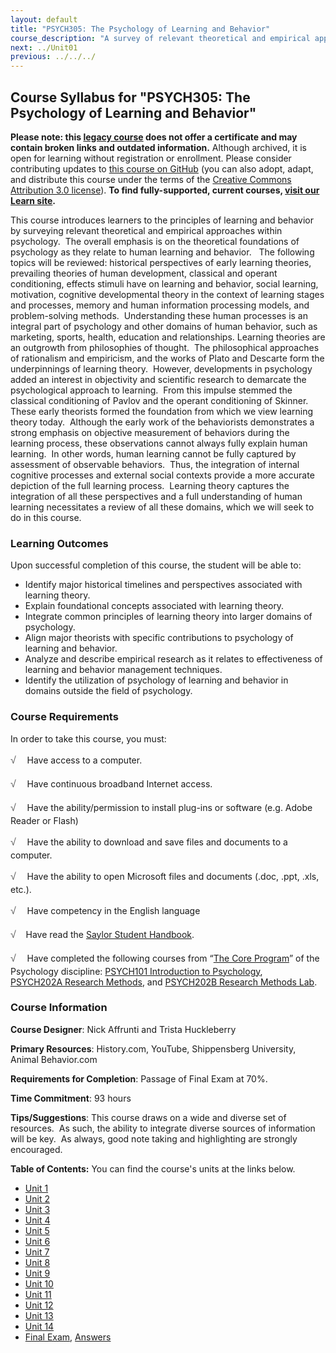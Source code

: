 ```yaml
---
layout: default
title: "PSYCH305: The Psychology of Learning and Behavior"
course_description: "A survey of relevant theoretical and empirical approaches within psychology as they relate to human learning and behavior."
next: ../Unit01
previous: ../../../
---
```

Course Syllabus for "PSYCH305: The Psychology of Learning and Behavior"
-----------------------------------------------------------------------

**Please note: this [legacy course](https://sayloracademy.zendesk.com/hc/en-us/articles/206089967) does not offer a certificate and may contain 
broken links and outdated information.** Although archived, it is open 
for learning without registration or enrollment. Please consider contributing 
updates to [this course on GitHub](https://github.com/saylordotorg/course_psych305) 
(you can also adopt, adapt, and distribute this course under the terms of 
the [Creative Commons Attribution 3.0 license](http://creativecommons.org/licenses/by/3.0/)). **To find fully-supported, current courses, [visit our 
Learn site](https://learn.saylor.org).**

This course introduces learners to the principles of learning and
behavior by surveying relevant theoretical and empirical approaches
within psychology.  The overall emphasis is on the theoretical
foundations of psychology as they relate to human learning and
behavior.   The following topics will be reviewed: historical
perspectives of early learning theories, prevailing theories of human
development, classical and operant conditioning, effects stimuli have on
learning and behavior, social learning, motivation, cognitive
developmental theory in the context of learning stages and processes,
memory and human information processing models, and problem-solving
methods.  Understanding these human processes is an integral part of
psychology and other domains of human behavior, such as marketing,
sports, health, education and relationships. Learning theories are an
outgrowth from philosophies of thought.  The philosophical approaches of
rationalism and empiricism, and the works of Plato and Descarte form the
underpinnings of learning theory.  However, developments in psychology
added an interest in objectivity and scientific research to demarcate
the psychological approach to learning.  From this impulse stemmed the
classical conditioning of Pavlov and the operant conditioning of
Skinner.  These early theorists formed the foundation from which we view
learning theory today.  Although the early work of the behaviorists
demonstrates a strong emphasis on objective measurement of behaviors
during the learning process, these observations cannot always fully
explain human learning.  In other words, human learning cannot be fully
captured by assessment of observable behaviors.  Thus, the integration
of internal cognitive processes and external social contexts provide a
more accurate depiction of the full learning process.  Learning theory
captures the integration of all these perspectives and a full
understanding of human learning necessitates a review of all these
domains, which we will seek to do in this course.

### Learning Outcomes

Upon successful completion of this course, the student will be able
to:  
  

-   <span dir="LTR">Identify major historical timelines and perspectives
    associated with learning theory.</span>
-   <span dir="LTR">Explain foundational concepts associated with
    learning theory.</span>
-   <span dir="LTR">Integrate common principles of learning theory into
    larger domains of psychology.</span>
-   <span dir="LTR">Align major theorists with specific contributions to
    psychology of learning and behavior.</span>
-   <span dir="LTR">Analyze and describe empirical research as it
    relates to effectiveness of learning and behavior management
    techniques.</span>
-   Identify the utilization of psychology of learning and behavior in
    domains outside the field of psychology. 

### Course Requirements

In order to take this course, you must:  
  
 <span dir="LTR"><span
style="color: rgb(85, 85, 85); font-family: 'Myriad Pro', 'Gill Sans', 'Gill Sans MT', Calibri, sans-serif; font-size: 16px; line-height: 24px; text-align: left; -webkit-text-size-adjust: none; ">√
   </span>Have access to a computer.</span>  
  
 <span dir="LTR"><span
style="color: rgb(85, 85, 85); font-family: 'Myriad Pro', 'Gill Sans', 'Gill Sans MT', Calibri, sans-serif; font-size: 16px; line-height: 24px; text-align: left; -webkit-text-size-adjust: none; ">√
   </span>Have continuous broadband Internet access.</span>  
  
 <span dir="LTR"><span
style="color: rgb(85, 85, 85); font-family: 'Myriad Pro', 'Gill Sans', 'Gill Sans MT', Calibri, sans-serif; font-size: 16px; line-height: 24px; text-align: left; -webkit-text-size-adjust: none; ">√
   </span>Have the ability/permission to install plug-ins or software
(e.g. Adobe Reader or Flash)</span>  
  
 <span dir="LTR"><span
style="color: rgb(85, 85, 85); font-family: 'Myriad Pro', 'Gill Sans', 'Gill Sans MT', Calibri, sans-serif; font-size: 16px; line-height: 24px; text-align: left; -webkit-text-size-adjust: none; ">√
   </span>Have the ability to download and save files and documents to a
computer.</span>  
  
 <span dir="LTR"><span
style="color: rgb(85, 85, 85); font-family: 'Myriad Pro', 'Gill Sans', 'Gill Sans MT', Calibri, sans-serif; font-size: 16px; line-height: 24px; text-align: left; -webkit-text-size-adjust: none; ">√
   </span>Have the ability to open Microsoft files and documents (.doc,
.ppt, .xls, etc.).</span>  
  
 <span dir="LTR"><span
style="color: rgb(85, 85, 85); font-family: 'Myriad Pro', 'Gill Sans', 'Gill Sans MT', Calibri, sans-serif; font-size: 16px; line-height: 24px; text-align: left; -webkit-text-size-adjust: none; ">√
   </span>Have competency in the English language</span>  
  
 <span
style="color: rgb(85, 85, 85); font-family: 'Myriad Pro', 'Gill Sans', 'Gill Sans MT', Calibri, sans-serif; font-size: 16px; line-height: 24px; text-align: left; -webkit-text-size-adjust: none; ">√</span> 
  Have read the [Saylor Student
Handbook](https://resources.saylor.org/wwwresources/archived/site/wp-content/uploads/2012/05/Saylor-StudentHandbook.pdf).  
  
 <span dir="LTR"><span
style="color: rgb(85, 85, 85); font-family: 'Myriad Pro', 'Gill Sans', 'Gill Sans MT', Calibri, sans-serif; font-size: 16px; line-height: 24px; text-align: left; -webkit-text-size-adjust: none; ">√
   </span>Have completed the following courses from “[The Core
Program](http://www.saylor.org/majors/psychology/)” of the Psychology
discipline: [PSYCH101
Introduction to Psychology](http://www.saylor.org/courses/psych101),
[PSYCH202A Research Methods](http://www.saylor.org/courses/psych202a),
and
[PSYCH202B Research Methods Lab](http://www.saylor.org/courses/psych202b).</span>

### Course Information

**Course Designer**: Nick Affrunti and Trista Huckleberry

**Primary Resources**: History.com, YouTube, Shippensberg University,
Animal Behavior.com

**Requirements for Completion**: Passage of Final Exam at 70%.

**Time Commitment**: 93 hours

**Tips/Suggestions**: This course draws on a wide and diverse set of
resources.  As such, the ability to integrate diverse sources of
information will be key.  As always, good note taking and highlighting
are strongly encouraged.

**Table of Contents:** You can find the course's units at the links below.

- [Unit 1](https://legacy.saylor.org/psych305/Unit01/)
- [Unit 2](https://legacy.saylor.org/psych305/Unit02/)
- [Unit 3](https://legacy.saylor.org/psych305/Unit03/)
- [Unit 4](https://legacy.saylor.org/psych305/Unit04/)
- [Unit 5](https://legacy.saylor.org/psych305/Unit05/)
- [Unit 6](https://legacy.saylor.org/psych305/Unit06/)
- [Unit 7](https://legacy.saylor.org/psych305/Unit07/)
- [Unit 8](https://legacy.saylor.org/psych305/Unit08/)
- [Unit 9](https://legacy.saylor.org/psych305/Unit09/)
- [Unit 10](https://legacy.saylor.org/psych305/Unit10/)
- [Unit 11](https://legacy.saylor.org/psych305/Unit11/)
- [Unit 12](https://legacy.saylor.org/psych305/Unit12/)
- [Unit 13](https://legacy.saylor.org/psych305/Unit13/)
- [Unit 14](https://legacy.saylor.org/psych305/Unit14/)
- [Final Exam](http://saylordotorg.github.io/LegacyExams/PSYCH/PSYCH305/PSYCH305-FinalExam.html), [Answers](http://saylordotorg.github.io/LegacyExams/PSYCH/PSYCH305/PSYCH305-FinalExam-Answers.html)
